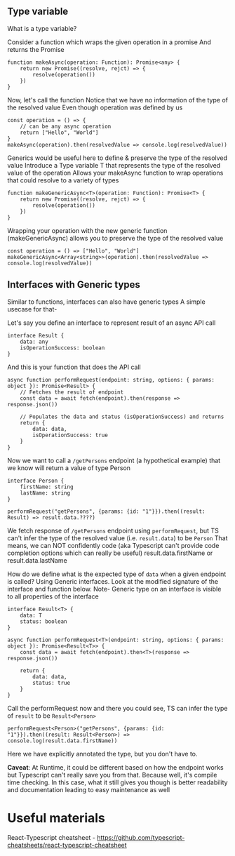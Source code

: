 ## Type variable

What is a type variable?

Consider a function which wraps the given operation in a promise
And returns the Promise
```
function makeAsync(operation: Function): Promise<any> {
    return new Promise((resolve, rejct) => {
        resolve(operation())
    })
}
```

Now, let's call the function
Notice that we have no information of the type of the resolved value
Even though operation was defined by us
```
const operation = () => {
    // can be any async operation
    return ["Hello", "World"]
}
makeAsync(operation).then(resolvedValue => console.log(resolvedValue))
```

Generics would be useful here to define & preserve the type of the resolved value
Introduce a Type variable T that represents the type of the resolved value of the operation
Allows your makeAsync function to wrap operations that could resolve to a variety of types
```
function makeGenericAsync<T>(operation: Function): Promise<T> {
    return new Promise((resolve, rejct) => {
        resolve(operation())
    })
}
```

Wrapping your operation with the new generic function (makeGenericAsync) 
allows you to preserve the type of the resolved value
```
const operation = () => ["Hello", "World"]
makeGenericAsync<Array<string>>(operation).then(resolvedValue => console.log(resolvedValue))
```



## Interfaces with Generic types
Similar to functions, interfaces can also have generic types
A simple usecase for that-

Let's say you define an interface to represent result of an async API call
```
interface Result {
    data: any
    isOperationSuccess: boolean
}
```

And this is your function that does the API call
```
async function performRequest(endpoint: string, options: { params: object }): Promise<Result> {
    // Fetches the result of endpoint
    const data = await fetch(endpoint).then(response => response.json())

    // Populates the data and status (isOperationSuccess) and returns
    return {
        data: data,
        isOperationSuccess: true
    }
}
```

Now we want to call a `/getPersons` endpoint (a hypothetical example) 
that we know will return a value of type Person
```
interface Person {
    firstName: string
    lastName: string
}

performRequest("getPersons", {params: {id: "1"}}).then((result: Result) => result.data.????)
```

We fetch response of `/getPersons` endpoint using `performRequest`, but
TS can't infer the type of the resolved value (i.e. `result.data`) to be `Person`
That means, we can NOT confidently code (aka Typescript can't provide code completion options which can really be useful)
result.data.firstName or result.data.lastName

How do we define what is the expected type of `data` when a given endpoint is called?
Using Generic interfaces. Look at the modified signature of the interface and function below.
Note- Generic type on an interface is visible to all properties of the interface

```
interface Result<T> {
    data: T
    status: boolean
}
```

```
async function performRequest<T>(endpoint: string, options: { params: object }): Promise<Result<T>> {
    const data = await fetch(endpoint).then<T>(response => response.json())

    return {
        data: data,
        status: true
    }
}
```

Call the performRequest now and there you could see, TS can infer the type of `result` to be `Result<Person>`
```
performRequest<Person>("getPersons", {params: {id: "1"}}).then((result: Result<Person>) => console.log(result.data.firstName))
```
Here we have explicitly annotated the type, but you don't have to.

**Caveat**: At Runtime, it could be different based on how the endpoint works but Typescript can't really 
save you from that. Because well, it's compile time checking.
In this case, what it still gives you though is better readability 
and documentation leading to easy maintenance as well




# Useful materials
React-Typescript cheatsheet - https://github.com/typescript-cheatsheets/react-typescript-cheatsheet




 